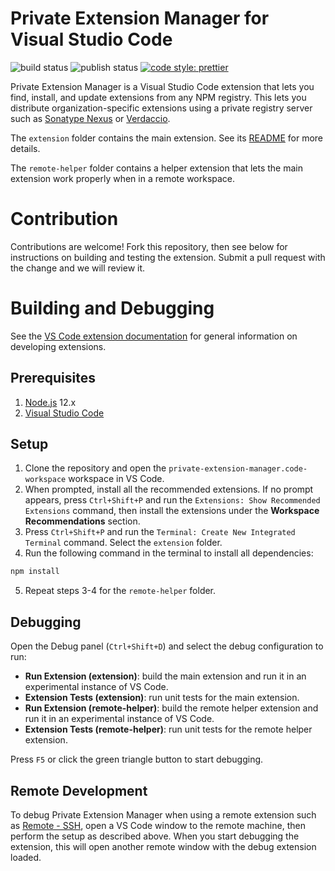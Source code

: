 # Private Extension Manager for Visual Studio Code

![build status](https://github.com/nfogh/vscode-private-extension-manager/actions/workflows/main.yml/badge.svg)
![publish status](https://github.com/nfogh/vscode-private-extension-manager/actions/workflows/publish.yml/badge.svg)
[![code style: prettier](https://img.shields.io/badge/code_style-prettier-ff69b4.svg?style=flat-square)](https://github.com/prettier/prettier)

Private Extension Manager is a Visual Studio Code extension that lets you find,
install, and update extensions from any NPM registry. This lets you distribute
organization-specific extensions using a private registry server such as
[Sonatype Nexus](https://www.sonatype.com/product-nexus-repository) or
[Verdaccio](https://verdaccio.org).

The `extension` folder contains the main extension.
See its [README](extension/README.md) for more details.

The `remote-helper` folder contains a helper extension that lets the main
extension work properly when in a remote workspace.

# Contribution

Contributions are welcome! Fork this repository, then see below for instructions
on building and testing the extension. Submit a pull request with the change and
we will review it.

# Building and Debugging

See the [VS Code extension documentation](https://code.visualstudio.com/api) for
general information on developing extensions.

## Prerequisites

1. [Node.js](https://nodejs.org/) 12.x
2. [Visual Studio Code](https://code.visualstudio.com/)

## Setup

1. Clone the repository and open the `private-extension-manager.code-workspace`
workspace in VS Code.
2. When prompted, install all the recommended extensions. If no prompt appears,
press `Ctrl+Shift+P` and run the `Extensions: Show Recommended Extensions`
command, then install the extensions under the **Workspace Recommendations**
section.
3. Press `Ctrl+Shift+P` and run the `Terminal: Create New Integrated Terminal`
command. Select the `extension` folder.
4. Run the following command in the terminal to install all dependencies:
```sh
npm install
```
5. Repeat steps 3-4 for the `remote-helper` folder.

## Debugging

Open the Debug panel (`Ctrl+Shift+D`) and select the debug configuration to run:

* **Run Extension (extension)**: build the main extension and run it in an
experimental instance of VS Code.
* **Extension Tests (extension)**: run unit tests for the main extension.
* **Run Extension (remote-helper)**: build the remote helper extension and run it
in an experimental instance of VS Code.
* **Extension Tests (remote-helper)**: run unit tests for the remote helper
extension.

Press `F5` or click the green triangle button to start debugging.

## Remote Development

To debug Private Extension Manager when using a remote extension such as
[Remote - SSH](https://marketplace.visualstudio.com/items?itemName=ms-vscode-remote.remote-ssh),
open a VS Code window to the remote machine, then perform the setup as described
above. When you start debugging the extension, this will open another remote
window with the debug extension loaded.
